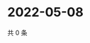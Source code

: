 # 2022-05-08

共 0 条

<!-- BEGIN WEIBO -->
<!-- 最后更新时间 Sun May 08 2022 19:13:11 GMT+0800 (China Standard Time) -->

<!-- END WEIBO -->

